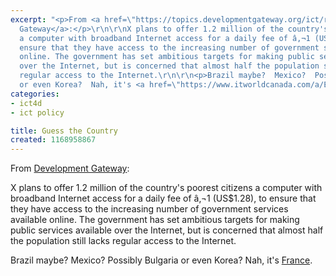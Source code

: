 ```yaml
---
excerpt: "<p>From <a href=\"https://topics.developmentgateway.org/ict/rc/ItemDetail.do~1079124?intcmp=3007\">Development
  Gateway</a>:</p>\r\n\r\nX plans to offer 1.2 million of the country's poorest citizens
  a computer with broadband Internet access for a daily fee of â‚¬1 (US$1.28), to
  ensure that they have access to the increasing number of government services available
  online. The government has set ambitious targets for making public services available
  over the Internet, but is concerned that almost half the population still lacks
  regular access to the Internet.\r\n\r\n<p>Brazil maybe?  Mexico?  Possibly Bulgaria
  or even Korea?  Nah, it's <a href=\"https://www.itworldcanada.com/a/E-Government/119a33e9-7324-46a9-af18-ff47ca4c19a4.html\">France</a>.</p>\r\n"
categories:
- ict4d
- ict policy

title: Guess the Country
created: 1168958867
---
```

<p>From <a href="https://topics.developmentgateway.org/ict/rc/ItemDetail.do~1079124?intcmp=3007">Development Gateway</a>:</p>

X plans to offer 1.2 million of the country's poorest citizens a computer with broadband Internet access for a daily fee of â‚¬1 (US$1.28), to ensure that they have access to the increasing number of government services available online. The government has set ambitious targets for making public services available over the Internet, but is concerned that almost half the population still lacks regular access to the Internet.

<p>Brazil maybe?  Mexico?  Possibly Bulgaria or even Korea?  Nah, it's <a href="https://www.itworldcanada.com/a/E-Government/119a33e9-7324-46a9-af18-ff47ca4c19a4.html">France</a>.</p>
<!--break-->
